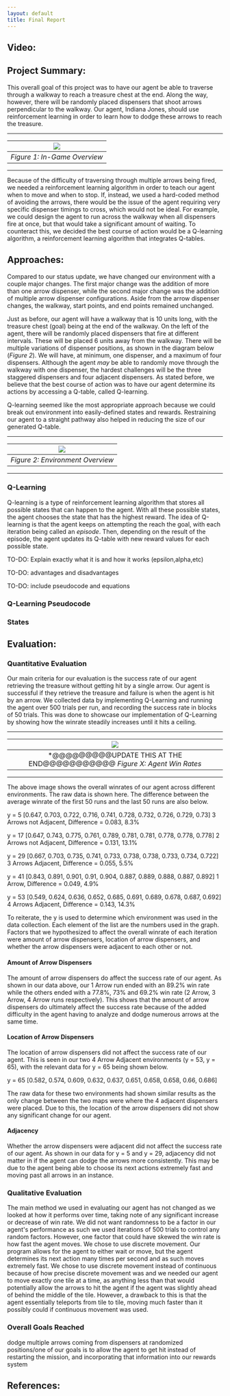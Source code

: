 ```yaml
---
layout: default
title: Final Report
---
```



## Video:

## Project Summary:

This overall goal of this project was to have our agent be able to traverse through a walkway to reach a treasure chest at the end. Along the way, however, there will be randomly placed dispensers that shoot arrows perpendicular to the walkway. Our agent, Indiana Jones, should use reinforcement learning in order to learn how to dodge these arrows to reach the treasure.

* * *

| ![](screenshotoverview.png) |
|:--:| 
| *Figure 1: In-Game Overview* |

* * *

Because of the difficulty of traversing through multiple arrows being fired, we needed a reinforcement learning algorithm in order to teach our agent when to move and when to stop. If, instead, we used a hard-coded method of avoiding the arrows, there would be the issue of the agent requiring very specific dispenser timings to cross, which would not be ideal. For example, we could design the agent to run across the walkway when all dispensers fire at once, but that would take a significant amount of waiting. To counteract this, we decided the best course of action would be a Q-learning algorithm, a reinforcement learning algorithm that integrates Q-tables.

## Approaches:

Compared to our status update, we have changed our environment with a couple major changes. The first major change was the addition of more than one arrow dispenser, while the second major change was the addition of multiple arrow dispenser configurations. Aside from the arrow dispenser changes, the walkway, start points, and end points remained unchanged.

Just as before, our agent will have a walkway that is 10 units long, with the treasure chest (goal) being at the end of the walkway. On the left of the agent, there will be randomly placed dispensers that fire at different intervals. These will be placed 6 units away from the walkway. There will be multiple variations of dispenser positions, as shown in the diagram below (*Figure 2*). We will have, at minimum, one dispenser, and a maximum of four dispensers. Although the agent *may* be able to randomly move through the walkway with one dispenser, the hardest challenges will be the three staggered dispensers and four adjacent dispensers. As stated before, we believe that the best course of action was to have our agent determine its actions by accessing a Q-table, called Q-learning.

Q-learning seemed like the most appropriate approach because we could break out environment into easily-defined states and rewards. Restraining our agent to a straight pathway also helped in reducing the size of our generated Q-table.

* * *

| ![](finalreportoverview.png) |
|:--:| 
| *Figure 2: Environment Overview* |

* * *

### Q-Learning

Q-learning is a type of reinforcement learning algorithm that stores all possible states that can happen to the agent. With all these possible states, the agent chooses the state that has the highest reward. The idea of Q-learning is that the agent keeps on attempting the reach the goal, with each iteration being called an *episode*. Then, depending on the result of the episode, the agent updates its Q-table with new reward values for each possible state.

TO-DO: Explain exactly what it is and how it works (epsilon,alpha,etc)

TO-DO: advantages and disadvantages

TO-DO: include pseudocode and equations

### Q-Learning Pseudocode

### States

## Evaluation:

### Quantitative Evaluation
Our main criteria for our evaluation is the success rate of our agent retrieving the treasure without getting hit by a single arrow. Our agent is successful if they retrieve the treasure and failure is when the agent is hit by an arrow. We collected data by implementing Q-Learning and running the agent over 500 trials per run, and recording the success rate in blocks of 50 trials. This was done to showcase our implementation of Q-Learning by showing how the winrate steadily increases until it hits a ceiling. 

* * * 

| ![](Indiana-JonesWR.png) |
|:--:|
| *@@@@@@@@@UPDATE THIS AT THE END@@@@@@@@@@@ *Figure X: Agent Win Rates* |\

* * *

The above image shows the overall winrates of our agent across different environments. The raw data is shown here. The difference between the average winrate of the first 50 runs and the last 50 runs are also below. 

y = 5 [0.647, 0.703, 0.722, 0.716, 0.741, 0.728, 0.732, 0.726, 0.729, 0.73] 3 Arrows not Adjacent, Difference = 0.083, 8.3%

y = 17 [0.647, 0.743, 0.775, 0.761, 0.789, 0.781, 0.781, 0.778, 0.778, 0.778] 2 Arrows not Adjacent, Difference = 0.131, 13.1%

y = 29 [0.667, 0.703, 0.735, 0.741, 0.733, 0.738, 0.738, 0.733, 0.734, 0.722] 3 Arrows Adjacent, Difference = 0.055, 5.5%

y = 41 [0.843, 0.891, 0.901, 0.91, 0.904, 0.887, 0.889, 0.888, 0.887, 0.892] 1 Arrow, Difference = 0.049, 4.9%

y = 53 [0.549, 0.624, 0.636, 0.652, 0.685, 0.691, 0.689, 0.678, 0.687, 0.692] 4 Arrows Adjacent, Difference = 0.143, 14.3%



To reiterate, the y is used to determine which environment was used in the data collection. Each element of the list are the numbers used in the graph. Factors that we hypothesized to affect the overall winrate of each iteration were amount of arrow dispensers, location of arrow dispensers, and whether the arrow dispensers were adjacent to each other or not.

#### Amount of Arrow Dispensers
The amount of arrow dispensers do affect the success rate of our agent. As shown in our data above, our 1 Arrow run ended with an 89.2% win rate while the others ended with a 77.8%, 73% and 69.2% win rate (2 Arrow, 3 Arrow, 4 Arrow runs respectively). This shows that the amount of arrow dispensers do ultimately affect the success rate because of the added difficulty in the agent having to analyze and dodge numerous arrows at the same time. 

#### Location of Arrow Dispensers
The location of arrow dispensers did not affect the success rate of our agent. This is seen in our two 4 Arrow Adjacent environments (y = 53, y = 65), with the relevant data for y = 65 being shown below.

y = 65 [0.582, 0.574, 0.609, 0.632, 0.637, 0.651, 0.658, 0.658, 0.66, 0.686]

The raw data for these two environments had shown similar results as the only change between the two maps were where the 4 adjacent dispensers were placed.  Due to this, the location of the arrow dispensers did not show any significant change for our agent. 

#### Adjacency 
Whether the arrow dispensers were adjacent did not affect the success rate of our agent. As shown in our data for y = 5 and y = 29, adjacency did not matter in if the agent can dodge the arrows more consistently. This may be due to the agent being able to choose its next actions extremely fast and moving past all arrows in an instance.   

### Qualitative Evaluation
The main method we used in evaluating our agent has not changed as we looked at how it performs over time, taking note of any significant increase or decrease of win rate. We did not want randomness to be a factor in our agent's performance as such we used iterations of 500 trials to control any random factors. However, one factor that could have skewed the win rate is how fast the agent moves. We chose to use discrete movement. Our program allows for the agent to either wait or move, but the agent determines its next action many times per second and as such moves extremely fast. We chose to use discrete movement instead of continuous because of how precise discrete movement was and we needed our agent to move exactly one tile at a time, as anything less than that would potentially allow the arrows to hit the agent if the agent was slightly ahead of behind the middle of the tile. However, a drawback to this is that the agent essentially teleports from tile to tile, moving much faster than it possibly could if continuous movement was used. 

### Overall Goals Reached
dodge multiple arrows coming from dispensers at randomized positions/one of our goals is to allow the agent to get hit instead of restarting the mission, and incorporating that information into our rewards system

## References:
